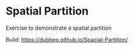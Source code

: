 # Spatial Partition
 Exercise to demonstrate a spatial partition

Build: https://dubbep.github.io/Spacial-Partition/
